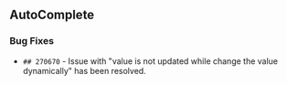 ##  AutoComplete

###    Bug Fixes

- `## 270670` - Issue with "value is not updated while change the value dynamically" has been resolved.

